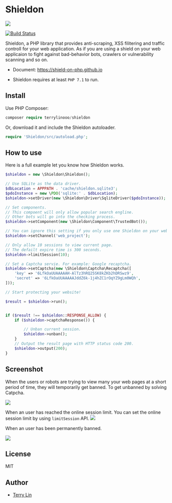 # Shieldon

![](https://i.imgur.com/G4xpugB.png)

[![Build Status](https://travis-ci.org/terrylinooo/shieldon.svg?branch=master)](https://travis-ci.org/terrylinooo/shieldon)

Shieldon, a PHP library that provides anti-scraping, XSS filitering and traffic controll for your web application. As if you are using a shield on your web applicaion to fight against bad-behavior bots, crawlers or vulnerability scanning and so on.

- Document: https://shield-on-php.github.io

- Shieldon requires at least `PHP 7.1` to run.

## Install

Use PHP Composer:
```php
composer require terrylinooo/shieldon
```
Or, download it and include the Shieldon autoloader.
```php
require 'Shieldon/src/autoload.php';
```

## How to use

Here is a full example let you know how Shieldon works.

```php
$shieldon = new \Shieldon\Shieldon();

// Use SQLite as the data driver.
$dbLocation = APPPATH . 'cache/shieldon.sqlite3';
$pdoInstance = new \PDO('sqlite:' . $dbLocation);
$shieldon->setDriver(new \Shieldon\Driver\SqliteDriver($pdoInstance));

// Set components.
// This compoent will only allow popular search engline.
// Other bots will go into the checking process.
$shieldon->setComponent(new \Shieldon\Component\TrustedBot());

// You can ignore this setting if you only use one Shieldon on your web application. This is for multiple instances.
$shieldon->setChannel('web_project');

// Only allow 10 sessions to view current page.
// The defailt expire time is 300 seconds.
$shieldon->limitSession(10);

// Set a Captcha servie. For example: Google recaptcha.
$shieldon->setCaptcha(new \Shieldon\Captcha\Recaptcha([
    'key' => '6LfkOaUUAAAAAH-AlTz3hRQ25SK8kZKb2hDRSwz9',
    'secret' => '6LfkOaUUAAAAAJddZ6k-1j4hZC1rOqYZ9gLm0WQh',
]));

// Start protecting your website!

$result = $shieldon->run();


if ($result !== $shieldon::RESPONSE_ALLOW) {
    if ($shieldon->captchaResponse()) {

        // Unban current session.
        $shieldon->unban();
    }
    // Output the result page with HTTP status code 200.
    $shieldon->output(200);
}

```

## Screenshot

When the users or robots are trying to view many your web pages at a short period of time, they will temporarily get banned. To get unbanned by solving Catpcha.

![](https://i.imgur.com/FfG8fTF.png)

When an user has reached the online session limit. You can set the online session limit by using `limitSession` API.
![](https://i.imgur.com/1HpMO5Q.png)

When an user has been permanently banned.

![](https://i.imgur.com/7PdjkKV.png)

## License

MIT

## Author

- [Terry Lin](https://terryl.in)
